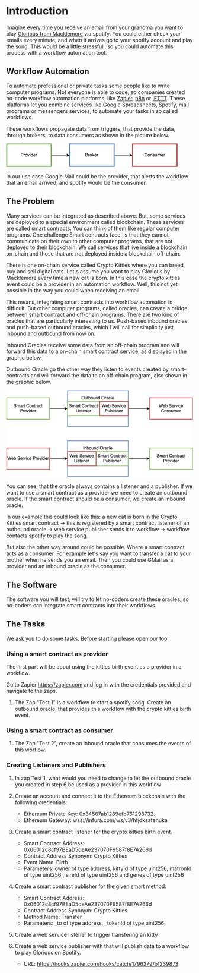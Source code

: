 # Introduction

Imagine every time you receive an email from your grandma you want to play [Glorious from Macklemore](https://www.youtube.com/watch?v=7OrLroFa0AI) via spotify. You could either check your emails every minute, and when it arrives go to your spotify account and play the song. This would be a little stressfull, so you could automate this process with a workflow automation tool.


## Workflow Automation

To automate professional or private tasks some people like to write computer programs. Not everyone is able to code, so companies created no-code workflow automation platforms, like [Zapier](https://www.zapier.com), [n8n](https://www.n8n.io) or [IFTTT](https://www.ifttt.com). These platforms let you combine services like Google Spreadsheets, Spotify, mail programs or messengers services, to automate your tasks in so called workflows.

These workflows propagate data from triggers, that provide the data, through brokers, to data consumers as shown in the picture below. 

![](./Provider-Broker-Consumer.png)

In our use case Google Mail could be the provider, that alerts the workflow that an email arrived, and spotify would be the consumer.

## The Problem

Many services can be integrated as described above. But, some services are deployed to a special environment called blockchain. These services are called smart contracts. You can think of them like regular computer programs. One challenge Smart contracts face, is that they cannot communicate on their own to other computer programs, that are not deployed to their blockchain. We call services that live inside a blockchain on-chain and those that are not deployed inside a blockchain off-chain.

There is one on-chain service called Crypto Kitties where you can breed, buy and sell digital cats. Let's assume you want to play Glorious by Macklemore every time a new cat is born. In this case the crypto kitties event could be a provider in an automation workflow. Well, this not yet possible in the way you could when receiving an email. 

This means, integrating smart contracts into workflow automation is difficult. But other computer programs, called oracles, can create a bridge between smart contract and off-chain programs. There are two kind of oracles that are particularly interesting to us. Push-based inbound oracles and push-based outbound oracles, which I will call for simplicity just inbound and outbound from now on. 

Inbound Oracles receive some data from an off-chain program and will forward this data to a on-chain smart contract service, as displayed in the graphic below.

Outbound Oracle go the other way they listen to events created by smart-contracts and will forward the data to an off-chain program, also shown in the graphic below.

![](Inbound-Outbound-Oracle.drawio.png)

You can see, that the oracle always contains a listener and a publisher. If we want to use a smart contract as a provider we need to create an outbound oracle. If the smart contract should be a consumer, we create an inbound oracle.

In our example this could look like this: a new cat is born in the Crypto Kitties smart contract -> this is registered by a smart contract listener of an outbound oracle -> web service publisher sends it to workflow -> workflow contacts spotify to play the song.

But also the other way around could be possible. Where a smart contract acts as a consumer. For example let's say you want to transfer a cat to your brother when he sends you an email. Then you could use GMail as a provider and an inbound oracle as the consumer.

## The Software
The software you will test, will try to let no-coders create these oracles, so no-coders can integrate smart contracts into their workflows.

## The Tasks

We ask you to do some tasks. Before starting please open [our tool](https://oracles.work)


### Using a smart contract as provider
The first part will be about using the kitties birth event as a provider in a workflow.

Go to Zapier https://zapier.com and log in with the credentials provided and navigate to the zaps.
1. The Zap "Test 1" is a workflow to start a spotify song. Create an outbound oracle, that provides this workflow with the crypto kitties birth event. 

### Using a smart contract as consumer
1. The Zap "Test 2", create an inbound oracle that consumes the events of this worflow.


### Creating Listeners and Publishers
1. In zap Test 1, what would you need to change to let the outbound oracle you created in step 6 be used as a provider in this workflow

1. Create an account and connect it to the Ethereum
blockchain with the following credentials:
    * Ethereum Private Key: 0x34567ab1289efb761298732.
    * Ethereum Gateway: wss://infura.com/ws/v3/hfjdksafehuka
1. Create a smart contract listener for the
crypto kitties birth event.
    * Smart Contract Address: 0x06012c8cf97BEaD5deAe237070F9587f8E7A266d
    * Contract Address Synonym: Crypto Kitties
    * Event Name: Birth
    * Parameters:
        owner of type address,  kittyId of type uint256, matronId of type uint256 ,  sireId of type uint256 and genes of type uint256
1. Create a smart contract publisher for
the given smart method:
    * Smart Contract Address: 0x06012c8cf97BEaD5deAe237070F9587f8E7A266d
    * Contract Address Synonym: Crypto Kitties
    * Method Name: Transfer
    * Parameters:
        _to of type address, _tokenId of type uint256
1. Create a web service listener to trigger transfering an kitty
1. Create a web service publisher with
that will publish data to a workflow to play Glorious on Spotify.
    * URL: https://hooks.zapier.com/hooks/catch/1796279/b1239873

